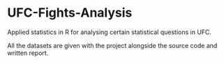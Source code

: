 # UFC-Fights-Analysis
Applied statistics in R for analysing certain statistical questions in UFC.

All the datasets are given with the project alongside the source code and written report.
